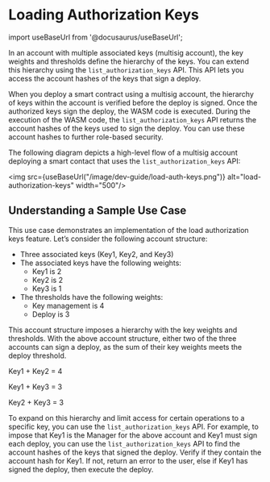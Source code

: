 
# Loading Authorization Keys

import useBaseUrl from '@docusaurus/useBaseUrl';

In an account with multiple associated keys (multisig account), the key weights and thresholds define the hierarchy of the keys. You can extend this hierarchy using the `list_authorization_keys` API. This API lets you access the account hashes of the keys that sign a deploy.

When you deploy a smart contract using a multisig account, the hierarchy of keys within the account is verified before the deploy is signed. Once the authorized keys sign the deploy, the WASM code is executed. During the execution of the WASM code, the `list_authorization_keys` API returns the account hashes of the keys used to sign the deploy. You can use these account hashes to further role-based security.

The following diagram depicts a high-level flow of a multisig account deploying a smart contact that uses the `list_authorization_keys` API:

<img src={useBaseUrl("/image/dev-guide/load-auth-keys.png")} alt="load-authorization-keys" width="500"/>

## Understanding a Sample Use Case

This use case demonstrates an implementation of the load authorization keys feature. Let’s consider the following account structure:

-   Three associated keys (Key1, Key2, and Key3)
-   The associated keys have the following weights:
    -	Key1 is 2
    -	Key2 is 2
    -	Key3 is 1
-   The thresholds have the following weights:
    -	Key management is 4
    -	Deploy is 3

This account structure imposes a hierarchy with the key weights and thresholds. With the above account structure, either two of the three accounts can sign a deploy, as the sum of their key weights meets the deploy threshold.

Key1 + Key2 = 4

Key1 + Key3 = 3

Key2 + Key3 = 3

To expand on this hierarchy and limit access for certain operations to a specific key, you can use the `list_authorization_keys` API. 
For example, to impose that Key1 is the Manager for the above account and Key1 must sign each deploy, you can use the `list_authorization_keys` API to find the account hashes of the keys that signed the deploy. Verify if they contain the account hash for Key1. If not, return an error to the user, else if Key1 has signed the deploy, then execute the deploy.


